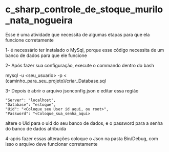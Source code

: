 # c_sharp_controle_de_stoque_murilo_nata_nogueira

Esse é uma atividade que necessita de algumas etapas para que ela funcione corretamente

1- é necessário ter instalado o MySql, porque esse código necessita de um banco de dados para que ele funcione

2- Após fazer sua configuração, execute o commando dentro do bash

mysql -u <seu_usuario> -p < (caminho_para_seu_projeto)/criar_Database.sql

3- Depois é abrir o arquivo jsonconfig.json e editar essa região

    "Server": "localhost",
    "Database": "estoque",
    "Uid": "<Coloque seu User id aqui, ou root>",
    "Password": "<Coloque_sua_senha_aqui>

altere o Uid para o uid do seu banco de dados, e o password para a senha do banco de dados atribuida

4-após fazer essas alterações coloque o Json na pasta Bin/Debug, com isso o arquivo deve funcionar corretamente 
